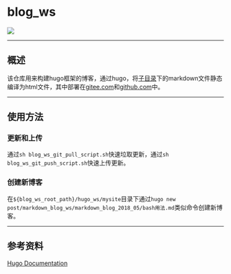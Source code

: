 # blog_ws

![](http://chenguanfuqq.gitee.io/tuquan2/img_2018_5/hugo.svg)

---
## 概述

该仓库用来构建hugo框架的博客，通过hugo，将[子目录](./hugo_ws/mysite/content/post/markdown_blog_ws)下的markdown文件静态编译为html文件，其中部署在[gitee.com](./hugo_ws/mysite/public)和[github.com](./hugo_ws/mysite/guanfuchen.github.io)中。

---
## 使用方法

### 更新和上传

通过```sh blog_ws_git_pull_script.sh```快速垃取更新，通过```sh blog_ws_git_push_script.sh```快速上传更新。

### 创建新博客

在```${blog_ws_root_path}/hugo_ws/mysite```目录下通过```hugo new post/markdown_blog_ws/markdown_blog_2018_05/bash用法.md```类似命令创建新博客。

---
## 参考资料

[Hugo Documentation](https://gohugo.io/documentation/)

